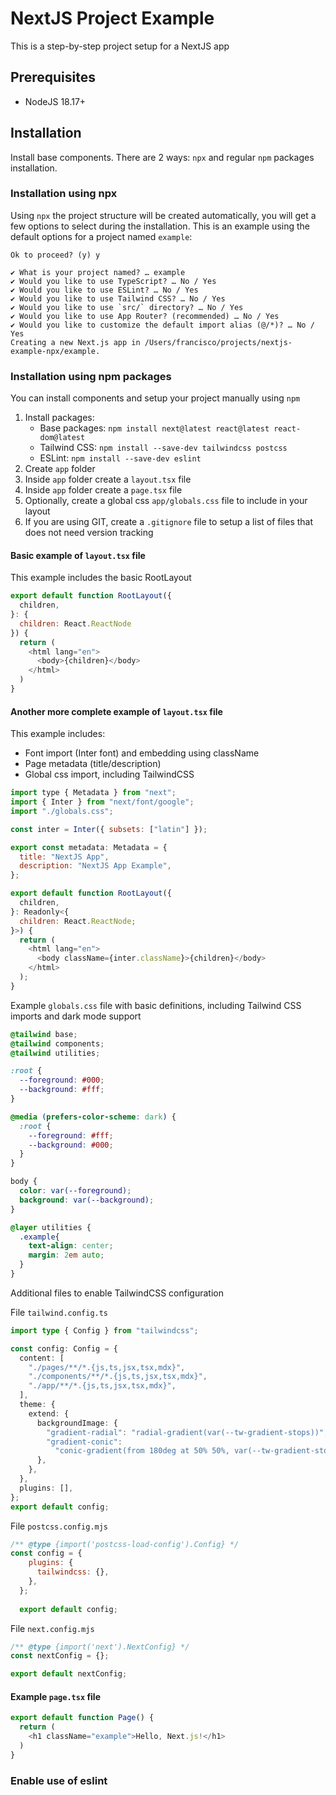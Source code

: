 # NextJS Project Example

This is a step-by-step project setup for a NextJS app

## Prerequisites

* NodeJS 18.17+

## Installation

Install base components. There are 2 ways: `npx` and regular `npm` packages installation.

### Installation using npx

Using `npx` the project structure will be created automatically, you will get a few options to select during the installation. This is an example using the default options for a project named `example`:

```
Ok to proceed? (y) y

✔ What is your project named? … example
✔ Would you like to use TypeScript? … No / Yes
✔ Would you like to use ESLint? … No / Yes
✔ Would you like to use Tailwind CSS? … No / Yes
✔ Would you like to use `src/` directory? … No / Yes
✔ Would you like to use App Router? (recommended) … No / Yes
✔ Would you like to customize the default import alias (@/*)? … No / Yes
Creating a new Next.js app in /Users/francisco/projects/nextjs-example-npx/example.
```


### Installation using npm packages

You can install components and setup your project manually using `npm`

1. Install packages: 
    * Base packages: `npm install next@latest react@latest react-dom@latest`
    * Tailwind CSS: `npm install --save-dev tailwindcss postcss`
    * ESLint: `npm install --save-dev eslint`
2. Create `app` folder
3. Inside `app` folder create a `layout.tsx` file
4. Inside `app` folder create a `page.tsx` file
5. Optionally, create a global css `app/globals.css` file to include in your layout
5. If you are using GIT, create a `.gitignore` file to setup a list of files that does not need version tracking

#### Basic example of `layout.tsx` file

This example includes the basic RootLayout 

```javascript
export default function RootLayout({
  children,
}: {
  children: React.ReactNode
}) {
  return (
    <html lang="en">
      <body>{children}</body>
    </html>
  )
}
```

#### Another more complete example of `layout.tsx` file

This example includes:

* Font import (Inter font) and embedding using className 
* Page metadata (title/description)
* Global css import, including TailwindCSS

```javascript
import type { Metadata } from "next";
import { Inter } from "next/font/google";
import "./globals.css";

const inter = Inter({ subsets: ["latin"] });

export const metadata: Metadata = {
  title: "NextJS App",
  description: "NextJS App Example",
};

export default function RootLayout({
  children,
}: Readonly<{
  children: React.ReactNode;
}>) {
  return (
    <html lang="en">
      <body className={inter.className}>{children}</body>
    </html>
  );
}
```

Example `globals.css` file with basic definitions, including Tailwind CSS imports and dark mode support


```css
@tailwind base;
@tailwind components;
@tailwind utilities;

:root {
  --foreground: #000;
  --background: #fff;
}

@media (prefers-color-scheme: dark) {
  :root {
    --foreground: #fff;
    --background: #000;
  }
}

body {
  color: var(--foreground);
  background: var(--background);
}

@layer utilities {
  .example{
    text-align: center;
    margin: 2em auto;
  }
}
```

Additional files to enable TailwindCSS configuration

File `tailwind.config.ts`

```typescript
import type { Config } from "tailwindcss";

const config: Config = {
  content: [
    "./pages/**/*.{js,ts,jsx,tsx,mdx}",
    "./components/**/*.{js,ts,jsx,tsx,mdx}",
    "./app/**/*.{js,ts,jsx,tsx,mdx}",
  ],
  theme: {
    extend: {
      backgroundImage: {
        "gradient-radial": "radial-gradient(var(--tw-gradient-stops))",
        "gradient-conic":
          "conic-gradient(from 180deg at 50% 50%, var(--tw-gradient-stops))",
      },
    },
  },
  plugins: [],
};
export default config;
```

File `postcss.config.mjs`

```javascript
/** @type {import('postcss-load-config').Config} */
const config = {
    plugins: {
      tailwindcss: {},
    },
  };
  
  export default config;
```

File `next.config.mjs`

```javascript
/** @type {import('next').NextConfig} */
const nextConfig = {};

export default nextConfig;
```


#### Example `page.tsx` file

```javascript
export default function Page() {
  return (
    <h1 className="example">Hello, Next.js!</h1>
  )
}
```


### Enable use of eslint 


